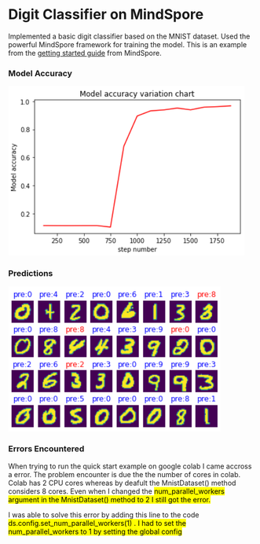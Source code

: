 # Digit Classifier on MindSpore

Implemented a basic digit classifier based on the MNIST dataset. Used the powerful MindSpore framework for training the model. This is an example from the [getting started guide](https://www.mindspore.cn/tutorial/training/en/master/quick_start/quick_start.html) from MindSpore.

### Model Accuracy 

![image](https://github.com/OSSome01/MindSpore_digitClassifier/blob/master/images/model_accuracy.PNG)

### Predictions

![image](https://github.com/OSSome01/MindSpore_digitClassifier/blob/master/images/predictions.PNG)

### Errors Encountered

When trying to run the quick start example on google colab I came accross a error. The problem encounter is due the the number of cores in colab. Colab has 2 CPU cores whereas by deafult the MnistDataset() method considers 8 cores. Even when I changed the <mark>num_parallel_workers<mark> argument in the MnistDataset() method to 2 I still got the error.

I was able to solve this error by  adding this line to the code <mark> ds.config.set_num_parallel_workers(1) <mark>. I had to set the <mark>num_parallel_workers<mark> to 1 by setting the global config